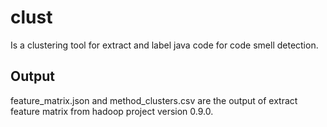 # clust 

Is a clustering tool for extract and label java code for code smell detection.


## Output

feature_matrix.json and method_clusters.csv are the output of extract feature matrix from hadoop project version 0.9.0.

